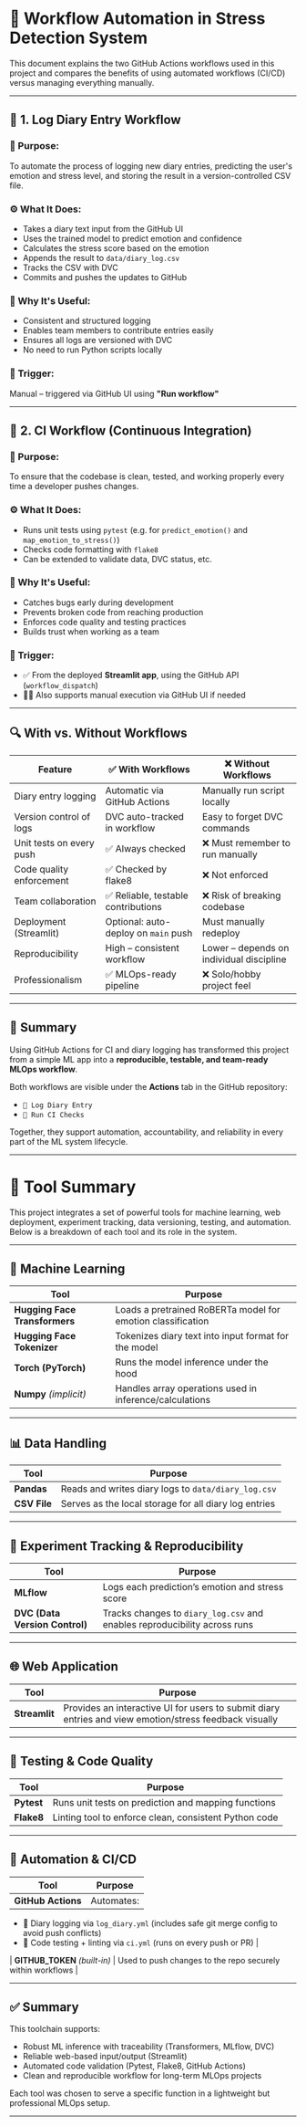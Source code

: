 # 🔄 Workflow Automation in Stress Detection System

This document explains the two GitHub Actions workflows used in this project and compares the benefits of using automated workflows (CI/CD) versus managing everything manually.

---

## 📘 1. Log Diary Entry Workflow

### 🔧 Purpose:
To automate the process of logging new diary entries, predicting the user's emotion and stress level, and storing the result in a version-controlled CSV file.

### ⚙️ What It Does:
- Takes a diary text input from the GitHub UI
- Uses the trained model to predict emotion and confidence
- Calculates the stress score based on the emotion
- Appends the result to `data/diary_log.csv`
- Tracks the CSV with DVC
- Commits and pushes the updates to GitHub

### 🧠 Why It's Useful:
- Consistent and structured logging
- Enables team members to contribute entries easily
- Ensures all logs are versioned with DVC
- No need to run Python scripts locally

### 📎 Trigger:
Manual – triggered via GitHub UI using **"Run workflow"**

---

## 🧪 2. CI Workflow (Continuous Integration)

### 🔧 Purpose:
To ensure that the codebase is clean, tested, and working properly every time a developer pushes changes.

### ⚙️ What It Does:
- Runs unit tests using `pytest` (e.g. for `predict_emotion()` and `map_emotion_to_stress()`)
- Checks code formatting with `flake8`
- Can be extended to validate data, DVC status, etc.

### 🧠 Why It's Useful:
- Catches bugs early during development
- Prevents broken code from reaching production
- Enforces code quality and testing practices
- Builds trust when working as a team

### 📎 Trigger:
- ✅ From the deployed **Streamlit app**, using the GitHub API (`workflow_dispatch`)
- 🧑‍💻 Also supports manual execution via GitHub UI if needed


---

## 🔍 With vs. Without Workflows

| Feature                        | ✅ With Workflows                          | ❌ Without Workflows                      |
|-------------------------------|--------------------------------------------|-------------------------------------------|
| Diary entry logging           | Automatic via GitHub Actions               | Manually run script locally               |
| Version control of logs       | DVC auto-tracked in workflow               | Easy to forget DVC commands               |
| Unit tests on every push      | ✅ Always checked                          | ❌ Must remember to run manually          |
| Code quality enforcement      | ✅ Checked by flake8                       | ❌ Not enforced                           |
| Team collaboration            | ✅ Reliable, testable contributions        | ❌ Risk of breaking codebase              |
| Deployment (Streamlit)        | Optional: auto-deploy on `main` push       | Must manually redeploy                   |
| Reproducibility               | High – consistent workflow                 | Lower – depends on individual discipline  |
| Professionalism               | ✅ MLOps-ready pipeline                    | ❌ Solo/hobby project feel                |

---

## 🏁 Summary

Using GitHub Actions for CI and diary logging has transformed this project from a simple ML app into a **reproducible, testable, and team-ready MLOps workflow**.

Both workflows are visible under the **Actions** tab in the GitHub repository:
- `📘 Log Diary Entry`
- `🧪 Run CI Checks`

Together, they support automation, accountability, and reliability in every part of the ML system lifecycle.

---

# 🧰 Tool Summary

This project integrates a set of powerful tools for machine learning, web deployment, experiment tracking, data versioning, testing, and automation. Below is a breakdown of each tool and its role in the system.

---

## 🧠 Machine Learning

| Tool                        | Purpose |
|-----------------------------|---------|
| **Hugging Face Transformers** | Loads a pretrained RoBERTa model for emotion classification |
| **Hugging Face Tokenizer** | Tokenizes diary text into input format for the model |
| **Torch (PyTorch)**         | Runs the model inference under the hood |
| **Numpy** *(implicit)*      | Handles array operations used in inference/calculations |

---

## 📊 Data Handling

| Tool        | Purpose |
|-------------|---------|
| **Pandas**  | Reads and writes diary logs to `data/diary_log.csv` |
| **CSV File**| Serves as the local storage for all diary log entries |

---

## 🧾 Experiment Tracking & Reproducibility

| Tool            | Purpose |
|------------------|---------|
| **MLflow**       | Logs each prediction’s emotion and stress score |
| **DVC (Data Version Control)** | Tracks changes to `diary_log.csv` and enables reproducibility across runs |

---

## 🌐 Web Application

| Tool        | Purpose |
|-------------|---------|
| **Streamlit** | Provides an interactive UI for users to submit diary entries and view emotion/stress feedback visually |

---

## 🧪 Testing & Code Quality

| Tool        | Purpose |
|-------------|---------|
| **Pytest**  | Runs unit tests on prediction and mapping functions |
| **Flake8**  | Linting tool to enforce clean, consistent Python code |

---

## 🤖 Automation & CI/CD

| Tool            | Purpose |
|------------------|---------|
| **GitHub Actions** | Automates:
- 📘 Diary logging via `log_diary.yml` (includes safe git merge config to avoid push conflicts)
- 🧪 Code testing + linting via `ci.yml` (runs on every push or PR) |

| **GITHUB_TOKEN** *(built-in)* | Used to push changes to the repo securely within workflows |

---

## ✅ Summary

This toolchain supports:
- Robust ML inference with traceability (Transformers, MLflow, DVC)
- Reliable web-based input/output (Streamlit)
- Automated code validation (Pytest, Flake8, GitHub Actions)
- Clean and reproducible workflow for long-term MLOps projects

Each tool was chosen to serve a specific function in a lightweight but professional MLOps setup.

---

